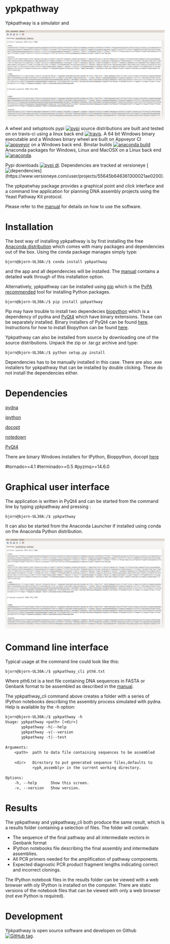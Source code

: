 ypkpathway
==========

Ypkpathway is a simulator and 

![screenshot](screenshot.png)

A wheel and setuptools pypi [![pypi](https://img.shields.io/pypi/v/ypkpathway.png)](https://pypi.python.org/pypi/ypkpathway/)
 source distributions are built and tested on on travis-ci using a linux back end [![travis](https://travis-ci.org/BjornFJohansson/ypkpathway.svg)](https://travis-ci.org/BjornFJohansson/ypkpathway). A 64 bit Windows binary executable and a Windows binary wheel are built on Appveyor CI 
[![appveyor](https://ci.appveyor.com/api/projects/status/ol5ru8po7fx5cimj?svg=true)](https://ci.appveyor.com/project/BjornFJohansson/ypkpathway) on a Windows back end. Binstar builds [![anaconda build](https://anaconda.org/bjornfjohansson/ypkpathway/badges/build.svg)](https://anaconda.org/bjornfjohansson/ypkpathway/builds) Anaconda packages for Windows, Linux and MacOSX on a Linux back end [![anaconda](https://anaconda.org/bjornfjohansson/ypkpathway/badges/downloads.svg)](https://anaconda.org/bjornfjohansson/ypkpathway).

Pypi downloads [![pypi dl](https://img.shields.io/pypi/dm/ypkpathway.png)](https://pypi.python.org/pypi/ypkpathway/). Dependencies are tracked at versioneye 
[![dependencies](https://www.versioneye.com/user/projects/55645b646361300021ae0200/badge.svg?style=flat(Dependency%20Status)!)](https://www.versioneye.com/user/projects/55645b646361300021ae0200).

The ypkpatwhay package provides a graphical point and click interface and a command line application for planning DNA assembly projects 
using the Yeast Pathway Kit protocol. 

Please refer to the [manual](https://github.com/BjornFJohansson/ypkpathway/blob/master/docs/manual.pdf) for details on how to use the software.


Installation
============

The best way of installing ypkpathway is by first installing the free [Anaconda distribution](https://store.continuum.io/cshop/anaconda/) which comes with
many packages and dependencies out of the box. Using the conda package manages simply type:

    bjorn@bjorn-UL30A:/$ conda install ypkpathway

and the app and all dependencies will be installed. The [manual](https://github.com/BjornFJohansson/ypkpathway/blob/master/docs/manual.pdf) contains a detailed 
walk through of this installation option.

Alternatively, ypkpathway can be installed using [pip](https://pypi.python.org/pypi/pip) which is the [PyPA recommended](https://python-packaging-user-guide.readthedocs.org/en/latest/current.html) tool for installing Python packages.

    bjorn@bjorn-UL30A:/$ pip install ypkpathway

Pip may have trouble to install two dependecies [biopython](https://pypi.python.org/pypi/biopython/1.65) which is a dependency of pydna and [PyQt4](https://pypi.python.org/pypi/PyQt4/4.11.4) which have binary extensions. 
These can be separately installed. Binary installers of PyQt4 can be found [here](http://www.riverbankcomputing.com/software/pyqt/download). Instructions for how to install Biopython can 
be found [here](http://biopython.org/wiki/Download).

Ypkpathway can also be installed from source by downloading one of the source distributions. Unpack the zip or .tar.gz archive and type:

    bjorn@bjorn-UL30A:/$ python setup.py install

Dependencies has to be manually installed in this case. There are also .exe installers for ypkpathway that can be installed by double clicking.
These do not install the dependencies either.

Dependencies
============

[pydna](https://pypi.python.org/pypi/pydna)

[ipython](https://pypi.python.org/pypi/ipython)

[docopt](https://pypi.python.org/pypi/docopt)

[notedown](https://pypi.python.org/pypi/notedown)

[PyQt4](https://pypi.python.org/pypi/PyQt4)


There are binary Windows installers for IPython, Bioppython, docopt [here](http://www.lfd.uci.edu/~gohlke/pythonlibs/) 


#tornado>=4.1
#terminado>=0.5
#pyzmq>=14.6.0


Graphical user interface
========================

The application is written in PyQt4 and can be started from the command line by typing ypkpathway and pressing <enter>:

    bjorn@bjorn-UL30A:/$ ypkpathway

It can also be started from the Anaconda Launcher if installed using conda on the Anaconda Python distribution.

![screenshot](screenshot.png)


Command line interface
======================

Typical usage at the command line could look like this:

    bjorn@bjorn-UL30A:/$ ypkpathway_cli pth6.txt

Where pth6.txt is a text file containing DNA sequences in FASTA or Genbank format to be assembled as described in the [manual](https://github.com/BjornFJohansson/ypkpathway/blob/master/docs/manual.pdf).

The ypkpathway_cli command above creates a folder with a series of IPython notebooks describing 
the assembly process simulated with pydna. Help is available by the -h option:

    bjorn@bjorn-UL30A:/$ ypkpathway -h
    Usage: ypkpathway <path> [<dir>]
           ypkpathway -h|--help
           ypkpathway -v|--version
           ypkpathway -t|--test

    Arguments:
        <path>  path to data file containing sequences to be assembled

        <dir>   Directory to put generated sequence files,defaults to
                <ypk_assembly> in the current working directory.

    Options:
        -h, --help      Show this screen.
        -v, --version   Show version.


Results
=======

The ypkpathway and ypkpathway_cli both produce the same result, which is a results folder containing a selection of files.
The folder will contain:

-   The sequence of the final pathway and all intermediate vectors in Genbank format
-   IPython notebooks file describing the final assembly and intermediate assemblies.
-   All PCR primers needed for the amplification of pathway components.
-   Expected diagnostic PCR product fragment lengths indicating correct and incorrect clonings.

The IPython notebook files in the results folder can be viewed with a web browser with oly IPython is installed on the computer.
There are static versions of the notebook files that can be viewed with only a web browser (not eve Python is required).

Development
===========

Ypkpathway is open source software and developen on Github [![GitHub tag](https://img.shields.io/github/tag/BjornFJohansson/ypkpathway.svg)](https://github.com/BjornFJohansson/ypkpathway).




